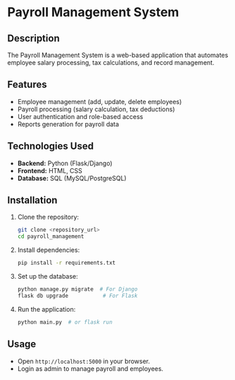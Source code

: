 # Payroll Management System

## Description
The Payroll Management System is a web-based application that automates employee salary processing, tax calculations, and record management.

## Features
- Employee management (add, update, delete employees)
- Payroll processing (salary calculation, tax deductions)
- User authentication and role-based access
- Reports generation for payroll data

## Technologies Used
- **Backend:** Python (Flask/Django)
- **Frontend:** HTML, CSS
- **Database:** SQL (MySQL/PostgreSQL)

## Installation
1. Clone the repository:
   ```sh
   git clone <repository_url>
   cd payroll_management
   ```
2. Install dependencies:
   ```sh
   pip install -r requirements.txt
   ```
3. Set up the database:
   ```sh
   python manage.py migrate  # For Django
   flask db upgrade           # For Flask
   ```
4. Run the application:
   ```sh
   python main.py  # or flask run
   ```

## Usage
- Open `http://localhost:5000` in your browser.
- Login as admin to manage payroll and employees.


